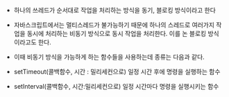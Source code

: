
- 하나의 쓰레드가 순서대로 작업을 처리하는 방식을 동기, 블로킹 방식이라고 한다
- 자바스크립트에서는 멀티스레드가 불가능하기 때문에 하나의 스레드로 여러가지 작업을 동시에 처리하는 비동기 방식으로 동시 작업을 처리한다. 이를 논 블로킹 방식이라고도 한다.
- 이때 비동기 방식을 가능하게 하는 함수들을 사용하는데 종류는 다음과 같다.

- setTimeout(콜백함수, 시간 : 밀리세컨으로)
	일정 시간 후에 명령을 실행하는 함수

- setInterval(콜백함수, 시간:밀리세컨으로)
	일정 시간마다 명령을 실행시키는 함수